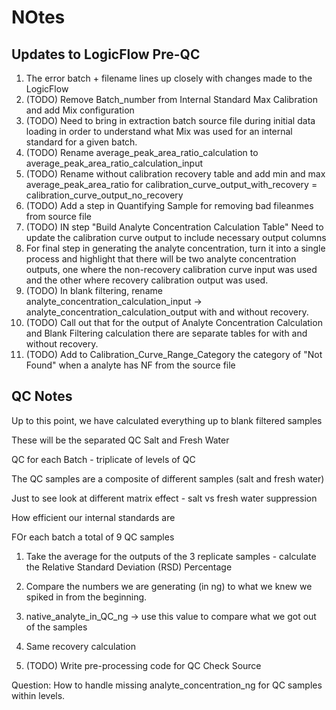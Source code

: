 # NOtes

## Updates to LogicFlow Pre-QC

1. The error batch + filename lines up closely with changes made to the LogicFlow
2. (TODO) Remove Batch_number from Internal Standard Max Calibration and add Mix configuration
3. (TODO) Need to bring in extraction batch source file during initial data loading in order to understand what Mix was used for an internal standard for a given batch.
4. (TODO) Rename average_peak_area_ratio_calculation to average_peak_area_ratio_calculation_input
5. (TODO) Rename without calibration recovery table and add min and max average_peak_area_ratio for calibration_curve_output_with_recovery = calibration_curve_output_no_recovery
6. (TODO) Add a step in Quantifying Sample for removing bad fileanmes from source file
7. (TODO) IN step "Build Analyte Concentration Calculation Table" Need to update the calibration curve output to include necessary output columns
8. For final step in generating the analyte concentration, turn it into a single process and highlight that there will be two analyte concentration outputs, one where the non-recovery calibration curve input was used and the other where recovery calibration output was used.
9. (TODO) In blank filtering, rename analyte_concentration_calculation_input -> analyte_concentration_calculation_output with and without recovery.
10. (TODO) Call out that for the output of Analyte Concentration Calculation and Blank Filtering calculation there are separate tables for with and without recovery.
11. (TODO) Add to Calibration_Curve_Range_Category the category of "Not Found" when a analyte has NF from the source file


## QC Notes

Up to this point, we have calculated everything up to blank filtered samples

These will be the separated QC Salt and Fresh Water

QC for each Batch - triplicate of levels of QC

The QC samples are a composite of different samples (salt and fresh water)

Just to see look at different matrix effect - salt vs fresh water suppression

How efficient our internal standards are

FOr each batch a total of 9 QC samples

1. Take the average for the outputs of the 3 replicate samples - calculate the Relative Standard Deviation (RSD) Percentage
2. Compare the numbers we are generating (in ng) to what we knew we spiked in from the beginning.
3. native_analyte_in_QC_ng -> use this value to compare what we got out of the samples
4. Same recovery calculation

1. (TODO) Write pre-processing code for QC Check Source

Question: How to handle missing analyte_concentration_ng for QC samples within levels.